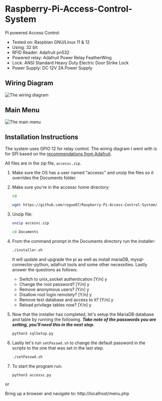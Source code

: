 # Raspberry-Pi-Access-Control-System

Pi powered Access Control

* Tested on: Raspbian GNU/Linux 11 & 12
* Using: 32 bit
* RFID Reader: Adafruit pn532
* Powered relay: Adafruit Power Relay FeatherWing
* Lock: ANSI Standard Heavy Duty Electric Door Strike Lock
* Power Supply: DC 12V 2A Power Supply

## Wiring Diagram

![The wiring diagram](wiring_diagram.jpg "The wiring diagram")

## Main Menu

![The main menu](main_menu.jpg "The wiring diagram")



## Installation Instructions

The system uses GPIO 12 for relay control. The wiring diagram I went with is for SPI based on the [recommendations from Adafruit](https://learn.adafruit.com/adafruit-pn532-rfid-nfc/python-circuitpython).

All files are in the zip file, `accessc.zip`.

1. Make sure the OS has a user named "accessc" and unzip the files so it overrides the Documents folder.
2. Make sure you're in the accessc home directory:

     ```bash
     cd

     wget https://github.com/rogue07/Raspberry-Pi-Access-Control-System/raw/main/accessc.zip
     ```

3. Unzip file:

     ```bash
     unzip accessc.zip

     cd Documents
     ```

4. From the command prompt in the Documents directory run the installer:

     ```bash
     ./installer.sh
     ```

     It will update and upgrade the pi as well as install mariaDB, mysql-connector-python, adafruit tools and some other necessities. Lastly answer the questions as follows:

     * Switch to unix_socket authentication [Y/n] y
     * Change the root password? [Y/n] y
     * Remove anonymous users? [Y/n] y
     * Disallow root login remotely? [Y/n] y
     * Remove test database and access to it? [Y/n] y
     * Reload privilege tables now? [Y/n] y

5. Now that the installer has completed, let's setup the MariaDB database and table by running the following. ***Take note of the passwords you are setting, you'll need this in the next step.***

     ```bash
     python3 sqlSetup.py
     ```

6. Lastly let's run `setPasswd.sh` to change the default password in the scripts to the one that was set in the last step.

     ```bash
     ./setPasswd.sh
     ```

7. To start the program run:

     ```bash
     python3 accessc.py
     ```

or

Bring up a browser and navigate to:
     http://localhost/menu.php
